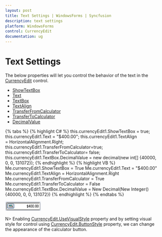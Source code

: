 ```yaml
---
layout: post
title: Text Settings | WindowsForms | Syncfusion
description: text settings
platform: WindowsForms
control: CurrencyEdit
documentation: ug
---
```


# Text Settings

The below properties will let you control the behavior of the text in the [CurrencyEdit](https://help.syncfusion.com/cr/windowsforms/Syncfusion.Tools.Windows~Syncfusion.Windows.Forms.Tools.CurrencyEdit.html) control.

* [ShowTextBox](https://help.syncfusion.com/cr/windowsforms/Syncfusion.Tools.Windows~Syncfusion.Windows.Forms.Tools.CurrencyEdit~ShowTextBox.html)
* [Text](https://help.syncfusion.com/cr/windowsforms/Syncfusion.Tools.Windows~Syncfusion.Windows.Forms.Tools.CurrencyEdit~Text.html)
* [TextBox](https://help.syncfusion.com/cr/windowsforms/Syncfusion.Tools.Windows~Syncfusion.Windows.Forms.Tools.CurrencyEdit~TextBox.html)
* [TextAlign](https://help.syncfusion.com/cr/windowsforms/Syncfusion.Tools.Windows~Syncfusion.Windows.Forms.Tools.ButtonEdit~TextAlign.html)
* [TransferFromCalculator](https://help.syncfusion.com/cr/windowsforms/Syncfusion.Tools.Windows~Syncfusion.Windows.Forms.Tools.CurrencyEdit~TransferFromCalculator.html)
* [TransferToCalculator](https://help.syncfusion.com/cr/windowsforms/Syncfusion.Tools.Windows~Syncfusion.Windows.Forms.Tools.CurrencyEdit~TransferToCalculator.html)
* [DecimalValue](https://help.syncfusion.com/cr/windowsforms/Syncfusion.Tools.Windows~Syncfusion.Windows.Forms.Tools.CurrencyEdit~DecimalValue.html)

{% tabs %}
{% highlight C# %}
this.currencyEdit1.ShowTextBox = true;
this.currencyEdit1.Text = "$400.00";
this.currencyEdit1.TextAlign = HorizontalAlignment.Right;
this.currencyEdit1.TransferFromCalculator=true;
this.currencyEdit1.TransferToCalculator= false;
this.currencyEdit1.TextBox.DecimalValue = new decimal(new int[] {40000, 0, 0, 131072});
{% endhighlight %}
{% highlight VB %}
Me.currencyEdit1.ShowTextBox = True
Me.currencyEdit1.Text = "$400.00"
Me.currencyEdit1.TextAlign = HorizontalAlignment.Right
Me.currencyEdit1.TransferFromCalculator = True
Me.currencyEdit1.TransferToCalculator = False
Me.currencyEdit1.TextBox.DecimalValue = New Decimal(New Integer() {40000, 0, 0, 131072})
{% endhighlight %}
{% endtabs %}

![Text settings](Overview_images/Overview_img417.png) 


N> Enabling [CurrencyEdit.UseVisualStyle](https://help.syncfusion.com/cr/windowsforms/Syncfusion.Tools.Windows~Syncfusion.Windows.Forms.Tools.ButtonEdit~UseVisualStyle.html) property and by setting visual style for control using [CurrencyEdit.ButtonStyle](https://help.syncfusion.com/cr/windowsforms/Syncfusion.Tools.Windows~Syncfusion.Windows.Forms.Tools.ButtonEdit~ButtonStyle.html) property, we can change the appearance of the calculator button.
